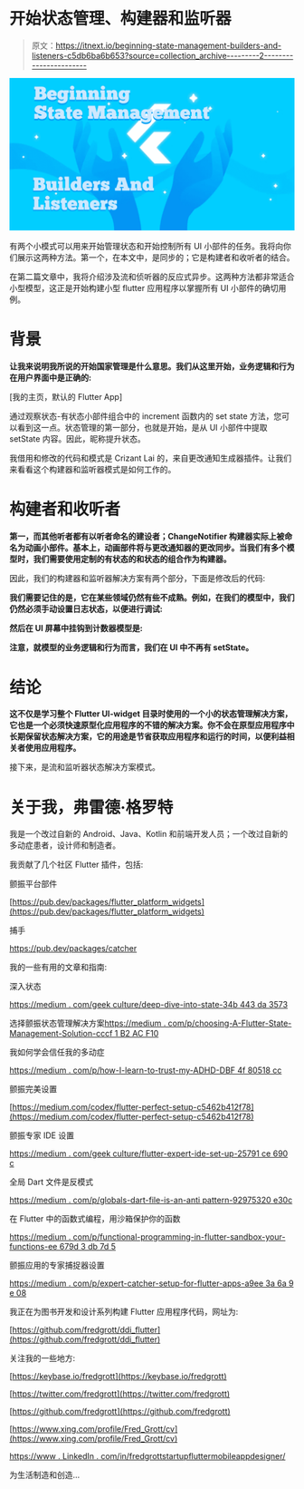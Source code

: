 # 开始状态管理、构建器和监听器

> 原文：<https://itnext.io/beginning-state-management-builders-and-listeners-c5db6ba6b653?source=collection_archive---------2----------------------->

![](img/88e32fe2b4c0dbf4fe173d9994156553.png)

有两个小模式可以用来开始管理状态和开始控制所有 UI 小部件的任务。我将向你们展示这两种方法。第一个，在本文中，是同步的；它是构建者和收听者的结合。

在第二篇文章中，我将介绍涉及流和侦听器的反应式异步。这两种方法都非常适合小型模型，这正是开始构建小型 flutter 应用程序以掌握所有 UI 小部件的确切用例。

# **背景**

**让我来说明我所说的开始国家管理是什么意思。我们从这里开始，业务逻辑和行为在用户界面中是正确的:**

[我的主页，默认的 Flutter App]

通过观察状态-有状态小部件组合中的 increment 函数内的 set state 方法，您可以看到这一点。状态管理的第一部分，也就是开始，是从 UI 小部件中提取 setState 内容。因此，昵称提升状态。

我借用和修改的代码和模式是 Crizant Lai 的，来自更改通知生成器插件。让我们来看看这个构建器和监听器模式是如何工作的。

# **构建者和收听者**

**第一，而其他听者都有以听者命名的建设者；ChangeNotifier 构建器实际上被命名为动画小部件。基本上，动画部件将与更改通知器的更改同步。当我们有多个模型时，我们需要使用定制的有状态的和状态的组合作为构建器。**

因此，我们的构建器和监听器解决方案有两个部分，下面是修改后的代码:

**我们需要记住的是，它在某些领域仍然有些不成熟。例如，在我们的模型中，我们仍然必须手动设置日志状态，以便进行调试:**

**然后在 UI 屏幕中挂钩到计数器模型是:**

**注意，就模型的业务逻辑和行为而言，我们在 UI 中不再有 setState。**

# **结论**

**这不仅是学习整个 Flutter UI-widget 目录时使用的一个小的状态管理解决方案，它也是一个必须快速原型化应用程序的不错的解决方案。你不会在原型应用程序中长期保留状态解决方案，它的用途是节省获取应用程序和运行的时间，以便利益相关者使用应用程序。**

接下来，是流和监听器状态解决方案模式。

# 关于我，弗雷德·格罗特

我是一个改过自新的 Android、Java、Kotlin 和前端开发人员；一个改过自新的多动症患者，设计师和制造者。

我贡献了几个社区 Flutter 插件，包括:

颤振平台部件

[https://pub.dev/packages/flutter_platform_widgets](https://pub.dev/packages/flutter_platform_widgets)

捕手

https://pub.dev/packages/catcher

我的一些有用的文章和指南:

深入状态

[https://medium . com/geek culture/deep-dive-into-state-34b 443 da 3573](https://medium.com/geekculture/deep-dive-into-state-34b443da3573)

选择颤振状态管理解决方案[https://medium . com/p/choosing-A-Flutter-State-Management-Solution-cccf 1 B2 AC F10](https://medium.com/p/choosing-a-flutter-state-management-solution-cccf1b2acf10)

我如何学会信任我的多动症

[https://medium . com/p/how-I-learn-to-trust-my-ADHD-DBF 4f 80518 cc](https://medium.com/p/how-i-learned-to-trust-my-adhd-dbf4f80518cc)

颤振完美设置

[https://medium.com/codex/flutter-perfect-setup-c5462b412f78](https://medium.com/codex/flutter-perfect-setup-c5462b412f78)

颤振专家 IDE 设置

[https://medium . com/geek culture/flutter-expert-ide-set-up-25791 ce 690 c](https://medium.com/geekculture/flutter-expert-ide-set-up-25791ce690c)

全局 Dart 文件是反模式

[https://medium . com/p/globals-dart-file-is-an-anti pattern-92975320 e30c](https://medium.com/p/globals-dart-file-is-an-antipattern-92975320e30c)

在 Flutter 中的函数式编程，用沙箱保护你的函数

[https://medium . com/p/functional-programming-in-flutter-sandbox-your-functions-ee 679d 3 db 7d 5](https://medium.com/p/functional-programming-in-flutter-sandbox-your-functions-ee679d3db7d5)

颤振应用的专家捕捉器设置

[https://medium . com/p/expert-catcher-setup-for-flutter-apps-a9ee 3a 6a 9 e 08](https://medium.com/p/expert-catcher-setup-for-flutter-apps-a9ee3a6a9e08)

我正在为图书开发和设计系列构建 Flutter 应用程序代码，网址为:

[https://github.com/fredgrott/ddi_flutter](https://github.com/fredgrott/ddi_flutter)

关注我的一些地方:

[https://keybase.io/fredgrott](https://keybase.io/fredgrott)

[https://twitter.com/fredgrott](https://twitter.com/fredgrott)

[https://github.com/fredgrott](https://github.com/fredgrott)

[https://www.xing.com/profile/Fred_Grott/cv](https://www.xing.com/profile/Fred_Grott/cv)

[https://www . LinkedIn . com/in/fredgrottstartupfluttermobileappdesigner/](https://www.linkedin.com/in/fredgrottstartupfluttermobileappdesigner/)

为生活制造和创造…